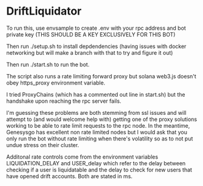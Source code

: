 # DriftLiquidator

To run this, use envsample to create .env with your rpc address and bot private key (THIS SHOULD BE A KEY EXCLUSIVELY FOR THIS BOT)

Then run ./setup.sh to install depdendencies (having issues with docker networking but will make a branch with that to try and figure it out)

Then run ./start.sh to run the bot.

The script also runs a rate limiting forward proxy but solana web3.js doesn't obey https_proxy environment variable.

I tried ProxyChains (which has a commented out line in start.sh) but the handshake upon reaching the rpc server fails.

I'm guessing these problems are both stemming from ssl issues and will attempt to (and would welcome help with) getting one of the proxy solutions working to be able to rate limit requests to the rpc node. In the meantime, Genesysgo has excellent non rate limited nodes but I would ask that you only run the bot without rate limiting when there's volatility so as to not put undue stress on their cluster.

Additonal rate controls come from the environment variables LIQUIDATION_DELAY and USER_delay which refer to the delay between checking if a user is liquidatable and the delay to check for new users that have opened drift accounts. Both are stated in ms.

